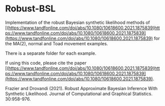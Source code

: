 # Robust-BSL
Implementation of the robust Bayesian synthetic likelihood methods of [(https://www.tandfonline.com/doi/abs/10.1080/10618600.2021.1875839)https://www.tandfonline.com/doi/abs/10.1080/10618600.2021.1875839](https://www.tandfonline.com/doi/abs/10.1080/10618600.2021.1875839) for the MA(2), normal and Toad movement examples. 

There is a separate folder for each example.

If using this code, please cite the paper [(https://www.tandfonline.com/doi/abs/10.1080/10618600.2021.1875839)https://www.tandfonline.com/doi/abs/10.1080/10618600.2021.1875839](https://www.tandfonline.com/doi/abs/10.1080/10618600.2021.1875839).

Frazier and Drovandi (2021).  Robust Approximate Bayesian Inference With Synthetic Likelihood.  Journal of Computational and Graphical Statistics.  30:958-976.

